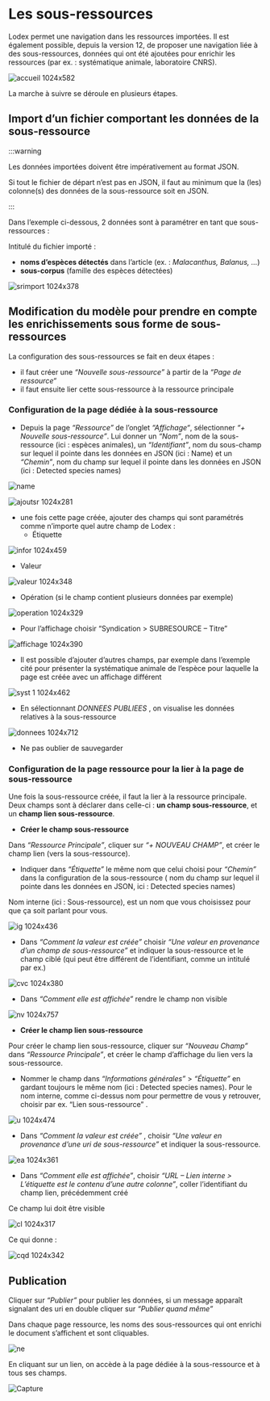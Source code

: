 # Les sous-ressources

Lodex permet une navigation dans les ressources importées. Il est également possible, depuis la version 12, de proposer
une navigation liée à des sous-ressources, données qui ont été ajoutées pour enrichir les ressources (par ex. :
systématique animale, laboratoire CNRS).

![accueil 1024x582](./assets/accueil-1024x582.jpg)

La marche à suivre se déroule en plusieurs étapes.

## Import d’un fichier comportant les données de la sous-ressource

:::warning

Les données importées doivent être impérativement au format JSON.

Si tout le fichier de départ n’est pas en JSON, il faut au minimum que la (les) colonne(s) des données de la
sous-ressource soit en JSON.

:::

Dans l’exemple ci-dessous, 2 données sont à paramétrer en tant que sous-ressources :

Intitulé du fichier importé :

- **noms d’espèces détectés** dans l’article (ex. : *Malacanthus, Balanus, …*)
- **sous-corpus** (famille des espèces détectées)

![srimport 1024x378](./assets/srimport-1024x378.png)

## Modification du modèle pour prendre en compte les enrichissements sous forme de sous-ressources

La configuration des sous-ressources se fait en deux étapes :

- il faut créer une *“Nouvelle sous-ressource”* à partir de la *“Page de ressource“*
- il faut ensuite lier cette sous-ressource à la ressource principale

### Configuration de la page dédiée à la sous-ressource

- Depuis la page *“Ressource”* de l’onglet *“Affichage“*, sélectionner *“+ Nouvelle sous-ressource”*.
  Lui donner un *“Nom”*, nom de la sous-ressource (ici : espèces animales), un *“Identifiant”*, nom du sous-champ sur
  lequel il pointe dans les données en JSON (ici : Name) et un *“Chemin”*, nom du champ sur lequel il pointe dans les
  données en JSON (ici : Detected species names)

![name](./assets/name.png)

![ajoutsr 1024x281](./assets/ajoutsr-1024x281.png)

- une fois cette page créée, ajouter des champs qui sont paramétrés comme n’importe quel autre champ de Lodex :
  - Étiquette

![infor 1024x459](./assets/infor-1024x459.jpg)

- Valeur

![valeur 1024x348](./assets/valeur-1024x348.jpg)

- Opération (si le champ contient plusieurs données par exemple)

![operation 1024x329](./assets/operation-1024x329.jpg)

- Pour l’affichage choisir “Syndication > SUBRESOURCE – Titre”

![affichage 1024x390](./assets/affichage-1024x390.jpg)

- Il est possible d’ajouter d’autres champs, par exemple dans l’exemple cité pour présenter la systématique animale de
  l’espèce pour laquelle la page est créée avec un affichage différent

![syst 1 1024x462](./assets/syst-1-1024x462.jpg)

- En sélectionnant *DONNEES PUBLIEES* , on visualise les données relatives à la sous-ressource

![donnees 1024x712](./assets/donnees-1024x712.png)

- Ne pas oublier de sauvegarder

### Configuration de la page ressource pour la lier à la page de sous-ressource

Une fois la sous-ressource créée, il faut la lier à la ressource principale. Deux champs sont à déclarer dans celle-ci :
**un champ sous-ressource**, et un **champ lien sous-ressource**.

- **Créer le champ sous-ressource**

Dans *“Ressource Principale”*, cliquer sur *“+ NOUVEAU CHAMP”*, et créer le champ lien (vers la sous-ressource).

- Indiquer dans *“Étiquette”* le même nom que celui choisi pour *“Chemin”* dans la configuration de la sous-ressource (
  nom du champ sur lequel il pointe dans les données en JSON, ici : Detected species names)

Nom interne (ici : Sous-ressource), est un nom que vous choisissez pour que ça soit parlant pour vous.

![ig 1024x436](./assets/ig-1024x436.jpg)

- Dans *“Comment la valeur est créée”* choisir *“Une valeur en provenance d’un champ de sous-ressource”* et indiquer la
  sous-ressource et le champ ciblé (qui peut être différent de l’identifiant, comme un intitulé par ex.)

![cvc 1024x380](./assets/cvc-1024x380.jpg)

- Dans *“Comment elle est affichée”* rendre le champ non visible

![nv 1024x757](./assets/nv-1024x757.jpg)

- **Créer le champ lien sous-ressource**

Pour créer le champ lien sous-ressource, cliquer sur *“Nouveau Champ”* dans *“Ressource Principale”*, et créer le champ
d’affichage du lien vers la sous-ressource.

- Nommer le champ dans *“Informations générales”* > *“Étiquette”* en gardant toujours le même nom (ici : Detected
  species names). Pour le nom interne, comme ci-dessus nom pour permettre de vous y retrouver, choisir par ex. “Lien
  sous-ressource” .

![u 1024x474](./assets/u-1024x474.jpg)

- Dans *“Comment la valeur est créée”* , choisir *“Une valeur en provenance d’une uri de sous-ressource”* et indiquer la
  sous-ressource.

![ea 1024x361](./assets/ea-1024x361.jpg)

- Dans *“Comment elle est affichée”*, choisir *“URL – Lien interne > L’étiquette est le contenu d’une autre colonne”*,
  coller l’identifiant du champ lien, précédemment créé

Ce champ lui doit être visible

![cl 1024x317](./assets/cl-1024x317.jpg)

Ce qui donne :

![cqd 1024x342](./assets/cqd-1024x342.jpg)

## Publication

Cliquer sur *“Publier”* pour publier les données, si un message apparaît signalant des uri en double cliquer sur
*“Publier quand même”*

Dans chaque page ressource, les noms des sous-ressources qui ont enrichi le document s’affichent et sont cliquables.

![ne](./assets/ne.jpg)

En cliquant sur un lien, on accède à la page dédiée à la sous-ressource et à tous ses champs.

![Capture](./assets/Capture.jpg)
